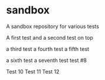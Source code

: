 # sandbox
A sandbox repository for various tests

A first test
and a second test on top

a third test
a fourth test
a fifth test

a sixth test
a seventh test
test #8

Test 10
Test 11
Test 12
